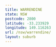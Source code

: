 ```yaml
---
title: WARRENDINE
state: NSW
postcode: 2800
latitude: -33.233929
longitude: 149.116263
url: /nsw/warrendine/
layout: suburb
---
```

